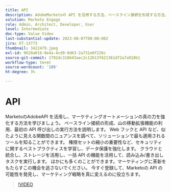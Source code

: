 ```yaml
---
title: API
description: AdobeMarketoの API を活用する方法、ベースライン接続を形成する方法、山の移動拡張機能を利用する方法、最初の API 呼び出しをおこなう方法について説明します。 Web フックと API について学び、ソリューションに最適なツールを把握します。 権限セットの縮小を含むセキュリティのベストプラクティスについて説明します。 クラウドと統合し、ストレージを活用し、一括 API の機能を活用して、読み込み/書き出しタスクを実行します。
solution: Marketo Engage
role: Admin, Architect, Developer, User
level: Intermediate
doc-type: Value Video
last-substantial-update: 2023-08-07T00:00:00Z
jira: KT-13773
thumbnail: 3422479.jpeg
exl-id: 9620a016-8e4a-4cd9-9d63-2a731e0f226c
source-git-commit: 1792dc318643aec2c12613f621361d72a7a918b1
workflow-type: tm+mt
source-wordcount: '189'
ht-degree: 3%

---
```


# API

MarketoのAdobeAPI を活用し、マーケティングオートメーションの真の力を強化する方法を学びましょう。 ベースライン接続の形成、山の移動拡張機能の利用、最初の API 呼び出しの実行方法を説明します。 Web フックと API など、似たように見える関数間のニュアンスを調べて、ソリューションで最も適用されるツールを知ることができます。 権限セットの縮小の重要性など、セキュリティに関するベストプラクティスを学習し、データ保護を強化します。 クラウドと統合し、ストレージを活用し、一括 API の機能を活用して、読み込み/書き出しタスクを実行します。 ほかにも多くのことができます。マーケティングに革新をもたらすこの機会を逃さないでください。 今すぐ登録して、Marketoの API の可能性を発見し、マーケティング戦略を真に変えるのに役立ちます。

>[!VIDEO](https://video.tv.adobe.com/v/3422479/?learn=on)
